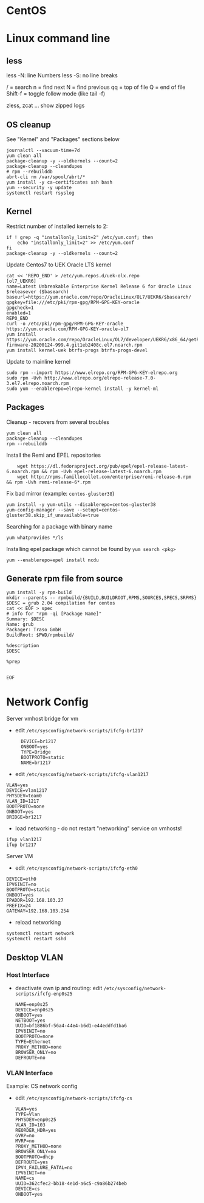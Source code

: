 # CentOS

# Linux command line

## less
less -N: line Numbers
less -S: no line breaks

/ = search
n = find next
N = find previous
qq = top of file
Q  = end of file
Shift-f = toggle follow mode (like tail -f)


zless, zcat ... show zipped logs

OS cleanup
----------

See "Kernel" and "Packages" sections below


    journalctl --vacuum-time=7d
    yum clean all
    package-cleanup -y --oldkernels --count=2
    package-cleanup --cleandupes
    # rpm --rebuilddb
    abrt-cli rm /var/spool/abrt/*
    yum install -y ca-certificates ssh bash
    yum --security -y update
    systemctl restart rsyslog
    


Kernel
------

Restrict number of installed kernels to 2:

    if ! grep -q "installonly_limit=2" /etc/yum.conf; then
        echo "installonly_limit=2" >> /etc/yum.conf
    fi
    package-cleanup -y --oldkernels --count=2


Update Centos7 to UEK Oracle LTS kernel 

```
cat << 'REPO_END' > /etc/yum.repos.d/uek-olx.repo
[ol7_UEKR6]
name=Latest Unbreakable Enterprise Kernel Release 6 for Oracle Linux $releasever ($basearch)
baseurl=https://yum.oracle.com/repo/OracleLinux/OL7/UEKR6/$basearch/
gpgkey=file:///etc/pki/rpm-gpg/RPM-GPG-KEY-oracle
gpgcheck=1
enabled=1
REPO_END
curl -o /etc/pki/rpm-gpg/RPM-GPG-KEY-oracle https://yum.oracle.com/RPM-GPG-KEY-oracle-ol7
yum install https://yum.oracle.com/repo/OracleLinux/OL7/developer/UEKR6/x86_64/getPackage/linux-firmware-20200124-999.4.git1eb2408c.el7.noarch.rpm
yum install kernel-uek btrfs-progs btrfs-progs-devel
```




Update to mainline kernel

    sudo rpm --import https://www.elrepo.org/RPM-GPG-KEY-elrepo.org
    sudo rpm -Uvh http://www.elrepo.org/elrepo-release-7.0-3.el7.elrepo.noarch.rpm 
    sudo yum --enablerepo=elrepo-kernel install -y kernel-ml






Packages
--------

Cleanup - recovers from several troubles

    yum clean all
    package-cleanup --cleandupes
    rpm --rebuilddb


Install the Remi and EPEL repositories

        wget https://dl.fedoraproject.org/pub/epel/epel-release-latest-6.noarch.rpm && rpm -Uvh epel-release-latest-6.noarch.rpm
        wget http://rpms.famillecollet.com/enterprise/remi-release-6.rpm && rpm -Uvh remi-release-6*.rpm

Fix bad mirror (example: `centos-gluster38`)

    yum install -y yum-utils --disablerepo=centos-gluster38
    yum-config-manager --save --setopt=centos-gluster38.skip_if_unavailable=true

Searching for a package with binary name

    yum whatprovides */ls

Installing epel package which cannot be found by `yum search <pkg>`

    yum --enablerepo=epel install ncdu



Generate rpm file from source
-----------------------------

```
yum install -y rpm-build
mkdir --parents -- rpmbuild/{BUILD,BUILDROOT,RPMS,SOURCES,SPECS,SRPMS}
$DESC = grub 2.04 compilation for centos
cat << EOF > spec
# info for "rpm -qi [Package Name]"
Summary: $DESC
Name: grub
Packager: Traso GmbH
BuildRoot: $PWD/rpmbuild/

%description
$DESC

%prep


EOF

```


# Network Config

Server vmhost bridge for vm

* edit `/etc/sysconfig/network-scripts/ifcfg-br1217`

        DEVICE=br1217
        ONBOOT=yes
        TYPE=Bridge
        BOOTPROTO=static
        NAME=br1217

* edit `/etc/sysconfig/network-scripts/ifcfg-vlan1217`
```
VLAN=yes
DEVICE=vlan1217
PHYSDEV=team0
VLAN_ID=1217
BOOTPROTO=none
ONBOOT=yes
BRIDGE=br1217
```

* load networking - do not restart "networking" service on vmhosts!
```
ifup vlan1217
ifup br1217
```

Server VM

* edit `/etc/sysconfig/network-scripts/ifcfg-eth0`
```
DEVICE=eth0
IPV6INIT=no
BOOTPROTO=static
ONBOOT=yes
IPADDR=192.168.103.27
PREFIX=24
GATEWAY=192.168.103.254
```

* reload networking
```
systemctl restart network
systemctl restart sshd
```

## Desktop VLAN

### Host Interface

* deactivate own ip and routing: edit `/etc/sysconfig/network-scripts/ifcfg-enp0s25` 
	```
	NAME=enp0s25
	DEVICE=enp0s25
	ONBOOT=yes
	NETBOOT=yes
	UUID=bf1886bf-56a4-44e4-b6d1-e44eddfd1ba6
	IPV6INIT=no
	BOOTPROTO=none
	TYPE=Ethernet
	PROXY_METHOD=none
	BROWSER_ONLY=no
	DEFROUTE=no
	```

### VLAN Interface

Example: CS network config
* edit `/etc/sysconfig/network-scripts/ifcfg-cs`
	```
	VLAN=yes
	TYPE=Vlan
	PHYSDEV=enp0s25
	VLAN_ID=103
	REORDER_HDR=yes
	GVRP=no
	MVRP=no
	PROXY_METHOD=none
	BROWSER_ONLY=no
	BOOTPROTO=dhcp
	DEFROUTE=yes
	IPV4_FAILURE_FATAL=no
	IPV6INIT=no
	NAME=cs
	UUID=362cfec2-bb18-4e1d-a6c5-c9a86b274beb
	DEVICE=cs
	ONBOOT=yes
	```
